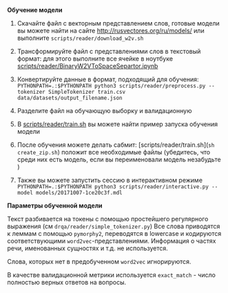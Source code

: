 **Обучение модели**

1. Скачайте файл с векторным представлением слов, готовые модели вы можете найти на сайте http://rusvectores.org/ru/models/ или выполните `scripts/reader/download_w2v.sh`

2. Трансформируйте файл с представлениями слов в текстовый формат: для этого выполните все ячейке в ноутбуке
   [scripts/reader/BinaryW2VToSpaceSepartor.ipynb](`scripts/reader/BinaryW2VToSpaceSepartor.ipynb`)

3. Конвертируйте данные в формат, подходящий для обучения: `PYTHONPATH=.:$PYTHONPATH python3 scripts/reader/preprocess.py --tokenizer SimpleTokenizer train.csv data/datasets/output_filename.json`

4. Разделите файл на обучающую выборку и валидационную

5. В [scripts/reader/train.sh](`scripts/reader/train.sh`) вы можете найти пример запуска обучения модели

6. После обучения можете делать сабмит: [scripts/reader/train.sh](`sh create_zip.sh`) положит все необходимые файлы (убедитесь, что среди них есть модель, если вы переименовали модель незабудьте )

7. Также вы можете запустить сессию в интерактивном режиме `PYTHONPATH=.:$PYTHONPATH python3 scripts/reader/interactive.py --model models/20171007-1ce20c3f.mdl`

**Параметры обученной модели**

Текст разбивается на токены с помощью простейшего регулярного выражения (см `drqa/reader/simple_tokenizer.py`)
Все слова приводятся к леммам с помощью `pymorphy2`, переводятся в lowercase и кодируются соответствующими `word2vec`-представлениями. Информация о частях речи, именованных сущностях и т.д. не используется. 

Слова, которых нет в предобученном `word2vec` игнорируются.

В качестве валидационной метрики используется `exact_match` - число полностью верных ответов на вопросы.
